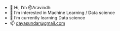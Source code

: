 - 👋 Hi, I’m @Aravindh
- 👀 I’m interested in Machine Learning / Data science 
- 🌱 I’m currently learning Data science 
- 📫 dayasundar@gmail.com

<!---
dayasundar/dayasundar is a ✨ special ✨ repository because its `README.md` (this file) appears on your GitHub profile.
You can click the Preview link to take a look at your changes.
--->
